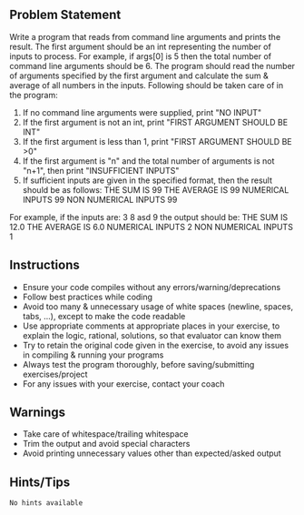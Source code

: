 ## Problem Statement

Write a program that reads from command line arguments and prints the result. The first argument should be an int representing the number of inputs to process. For example, if args[0] is 5 then the total number of command line arguments should be 6. The program should read the number of arguments specified by the first argument and calculate the sum & average of all numbers in the inputs. Following should be taken care of in the program:

1. If no command line arguments were supplied, print "NO INPUT"
2. If the first argument is not an int, print "FIRST ARGUMENT SHOULD BE INT"
3. If the first argument is less than 1, print "FIRST ARGUMENT SHOULD BE >0"
4. If the first argument is "n" and the total number of arguments is not "n+1", then print "INSUFFICIENT INPUTS"
5. If sufficient inputs are given in the specified format, then the result should be as follows:
THE SUM IS 99
THE AVERAGE IS 99
NUMERICAL INPUTS 99
NON NUMERICAL INPUTS 99

For example, 
	if the inputs are:
		3 8 asd 9
	the output should be:
		THE SUM IS 12.0
		THE AVERAGE IS 6.0
		NUMERICAL INPUTS 2
		NON NUMERICAL INPUTS 1

## Instructions
- Ensure your code compiles without any errors/warning/deprecations 
- Follow best practices while coding
- Avoid too many & unnecessary usage of white spaces (newline, spaces, tabs, ...), except to make the code readable
- Use appropriate comments at appropriate places in your exercise, to explain the logic, rational, solutions, so that evaluator can know them  
- Try to retain the original code given in the exercise, to avoid any issues in compiling & running your programs
- Always test the program thoroughly, before saving/submitting exercises/project
- For any issues with your exercise, contact your coach


## Warnings
- Take care of whitespace/trailing whitespace
- Trim the output and avoid special characters
- Avoid printing unnecessary values other than expected/asked output

## Hints/Tips
	No hints available